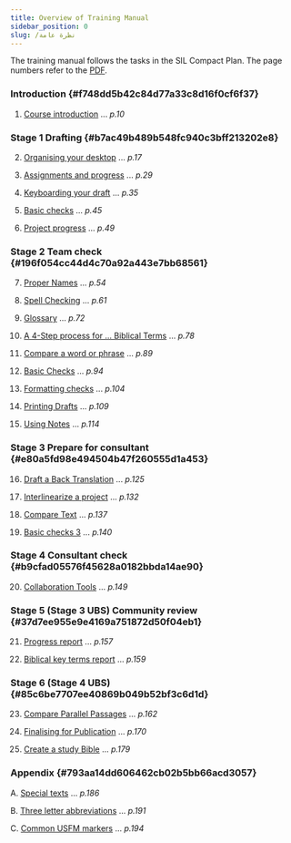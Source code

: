 ```yaml
---
title: Overview of Training Manual
sidebar_position: 0
slug: /نظرة عامة
---
```




The training manual follows the tasks in the SIL Compact Plan. The page numbers refer to the [PDF](https://manual.paratext.org/img/Ptx-man-en-9.3.pdf).


### Introduction {#f748dd5b42c84d77a33c8d16f0cf6f37}


1. [Course introduction](/1.Intro) ... _p.10_


### Stage 1 Drafting {#b7ac49b489b548fc940c3bff213202e8}


2. [Organising your desktop](/2.OD) ... _p.17_



3. [Assignments and progress](/3.PP1) ... _p.29_



4. [Keyboarding your draft](/4.KD) ... _p.35_



5. [Basic checks](/5.BC1) ... _p.45_



6. [Project progress](/6.PP2) ... _p.49_


### Stage 2 Team check {#196f054cc44d4c70a92a443e7bb68561}


7. [Proper Names](/7.PN) ... _p.54_



8. [Spell Checking](/8.SP) ... _p.61_



9. [Glossary](/9.GL) ... _p.72_



10. [A 4-Step process for ... Biblical Terms](/10.BT) ... _p.78_



11. [Compare a word or phrase](/11.MP) ... _p.89_



12. [Basic Checks](/12.BC2) ... _p.94_



13. [Formatting checks](/13.FC) ... _p.104_



14. [Printing Drafts](/14.PD) ... _p.109_



15. [Using Notes](/15.UN) ... _p.114_


### Stage 3 Prepare for consultant {#e80a5fd98e494504b47f260555d1a453}


16. [Draft a Back Translation](/16.BT1) ... _p.125_



17. [Interlinearize a project](/17.BT2) ... _p.132_



18. [Compare Text](/18.CT) ... _p.137_



19. [Basic checks 3](/19.BC3) ... _p.140_


### Stage 4 Consultant check {#b9cfad05576f45628a0182bbda14ae90}


20. [Collaboration Tools](/20.CT) ... _p.149_


### Stage 5 (Stage 3 UBS) Community review {#37d7ee955e9e4169a751872d50f04eb1}


21. [Progress report](/21.PPR) ... _p.157_



22. [Biblical key terms report](/22.BTR) ... _p.159_


### Stage 6 (Stage 4 UBS) {#85c6be7707ee40869b049b52bf3c6d1d}


23. [Compare Parallel Passages](/23.PP) ... _p.162_



24. [Finalising for Publication](/24.FFP) ... _p.170_



25. [Create a study Bible](/25.StudyBibles) ... _p.179_


### Appendix {#793aa14dd606462cb02b5bb66acd3057}


A. [Special texts](/A.st) ... _p.186_



B. [Three letter abbreviations](/B.3l) ... _p.191_



C. [Common USFM markers](/C.USFM) ... _p.194_

